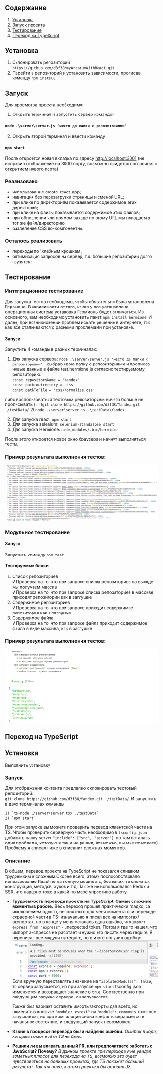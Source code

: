 ## Содержание
1. [Установка](https://github.com/d3f38/myArcanumWithReact/blob/master/README.md#установка)
2. [Запуск проекта](https://github.com/d3f38/myArcanumWithReact/blob/master/README.md#запуск)
3. [Тестирование](https://github.com/d3f38/myArcanumWithReact/blob/master/README.md#тестирование)
4. [Переход на TypeScript](https://github.com/d3f38/myArcanumWithReact/blob/master/README.md#переход-на-TypeScript)

## Установка

1. Склонировать репозиторий `https://github.com/d3f38/myArcanumWithReact.git`
2. Перейти в репозиторий и установить зависимости, прописав команду `npm install`

## Запуск

Для просмотра проекта необходимо:

1. Открыть терминал и запустить сервер командой   

#### `node .\server\server.js 'место до папки с репозиториями'`

2. Открыть второй терминал и ввести команду

#### `npm start`

После откроется новая вкладка по адресу [http://localhost:3001](http://localhost:3001) (не исправил отображение на 3000 порту, возможно придется согласится с открытием нового порта)

### Реализовано

- использование create-react-app;
- навигация без перезагрузки страницы и сменой URL;
- при клике по директориям показывается содержимое этих директорий;
- при клике на файлы показывается содержимое этих файлов;
- при обновлении или прямом заходе по этому URL мы попадаем в тот же файл/директорию;
- разделение CSS по-компонентно.

### Осталось реализовать

- переходы по 'хлебным крошкам';
- оптимизация запросов на сервер, т.к. большие репозитории долго грузятся;

## Тестирование

### Интеграционное тестирование

Для запуска тестов необходимо, чтобы обязательно была установлена Гермиона. В зависимости от того, какая у вас установлена операционная система установка Гермионы будет отличаться. Из основного, вам необходимо установить пакет `npm install hermione`. И далее, при возникновении проблем искать решение в интернете, так как все сталкиваются с разными проблемами при установке.

#### Запуск

Запустить 4 команды в разных терминалах:

1. Для запуска сервера:
`node .\server\server.js 'место до папки с репозиториями'` - выбрав свою папку с репозиториями и прописав новые данные в файле test.hermione.js согласно тестируемому репозиторию:   
`const repositoryName = 'Yandex'`   
`const pathToDirectory = 'css'`      
`const pathToFile = 'css/normalize.css'`  

либо воспользоваться тестовым репозиторием ничего больше не прописывать:) : 
    1)`git clone https://github.com/d3f38/Yandex.git ./testData/`
    2) `node .\server\server.js .\testData\Yandex`

2. Для запуска react:
 `npm start`
3. Для запуска selenium:
`selenium-standalone start`
4. Для запуска Hermione:
`node_modules/.bin/hermione`

После этого откроется новое окно браузера и начнут выполняться тесты.

### Пример результата выполнения тестов:
![](testResults/result.png)

### Модульное тестирование

#### Запуск

Запустить команду `npm test`

#### Тестируемые блоки

1. Список репозиториев   
    √ Проверка на то, что при запросе списка репозиториев на выходе мы получаем массив   
    √ Проверка на то, что при запросе списка репозиториев в массиве приходят репозитории как в заглушке   
2. Содержимое репозиториев   
    √ Проверка на то, что при запросе приходит содержимое репозитория как в заглушке   
3. Содержимое файла   
    √ Проверка на то, что при запросе файла приходит содержимое файла в виде массива, как в заглушке   

### Пример результата выполнения тестов:
![](testResults/module-tests-results.png)

## Переход на TypeScript

## Установка

Выполнить [установку](https://github.com/d3f38/myArcanumWithReact/blob/master/README.md#установка) 

### Запуск

Для отображения контента предлагаю склонировать тестовый репозиторий:   
`git clone https://github.com/d3f38/Yandex.git ./testData/`.
И запустить в двух терминалах команды:

    1) `ts-node ./server/server.tsx ./testData`
    2) `npm start`

При этом запуске вы можете проверить перевод клиентской части на TS.
Чтобы проверить серверную часть необходимо в `tsconfig.json` добавить папку server `"include": ["src", "server"]`, но там осталась одна проблема, которую я так и не решил, возможно, вы мне поможете) Проблему я описал ниже в описании сложных моментов.

### Описание 

В общем, перевод проекта на TypeScript не показался слишком трудоемким и сложным.Скорее всего, этому поспособствовало  использование React не на полную мощность, без каких-то сложных конструкций, методов, хуков и т.д. Так же не использовался Redux и SSR, что наверно тоже в какой-то мере упростило работу. 

- **Трудоёмкость перевода проекта на TypeScript. Самые сложные моменты в работе.**
    Весь переход прошел практически гладко, за исключением одного, непонятного для меня момента при переводе серверной части в TS: изначально я писал все на импортах/экспортах, но в конце у меня осталась одна ошибка, что `import express from "express"` - unexpected token. Потом я где то нашел, что импорт экспресса не работает и нужно его писать через require. Я переписал все модули на require, но в итоге получил ошибку: 
    ![](bugs/isolatedModules.png)
    Если вручную переставлять значение на `"isolatedModules": false`, то сервер запускается, но при запуске `npm start` tsconfig.json изменяется и возвращает значение в `true`. Соотвественно при следующем запуске сервера, он запускается.

    Также был вариант оставить иморты/экпорты для всего, но поменять в конфиге `"module: esnext"` на `"module": commonjs` тоже все запускается, но при компиляции снова конфиг возвращается в начальное состояние, и следующий запуск невозможен.

- **Какие в процессе перевода были найдены ошибки.**
    *Ошибок в коде, которые помог найти TS не было.*
- **Решили ли вы вливать данный PR, или предпочитаете работать с JavaScript? Почему?**
    *В данном проекте при переходе я не увидел заметных плюсов для перехода на TS, возможно это будет чувствоваться на больших проектах, где TS покажет больший результат. Так что пока, в этом проекте я бы оставил JS.*

